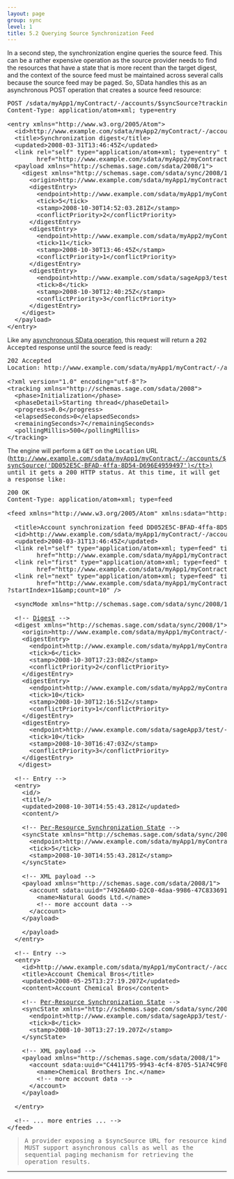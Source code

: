 ```yaml
---
layout: page
group: sync
level: 1
title: 5.2 Querying Source Synchronization Feed
---
```


In a second step, the synchronization engine queries the source feed. This
can be a rather expensive operation as the source provider needs to find the
resources that have a state that is more recent than the target digest, and the
context of the source feed must be maintained across several calls because the
source feed may be paged. So, SData handles this as an asynchronous&nbsp;POST
operation that creates a source feed resource:

<pre>POST /sdata/myApp1/myContract/-/accounts/$syncSource?trackingID=DD052E5C-BFAD-4ffa-8D54-D696E4959497&amp;runName=Full%20CRM%20to%20ERP&amp;runStamp=2009-10-14T08:51:02 HTTP/1.1
Content-Type:&nbsp;application/atom+xml; type=entry

&lt;entry xmlns="http://www.w3.org/2005/Atom"&gt;
&nbsp;&nbsp;&lt;id&gt;http://www.example.com/sdata/myApp2/myContract/-/accounts/$syncDigest&lt;/id&gt;
&nbsp;&nbsp;&lt;title&gt;Synchronization digest&lt;/title&gt;
&nbsp;&nbsp;&lt;updated&gt;2008-03-31T13:46:45Z&lt;/updated&gt;
&nbsp;&nbsp;&lt;link rel="self" type="application/atom+xml; type=entry" title="Refresh" 
        href="http://www.example.com/sdata/myApp2/myContract/-/accounts/$syncDigest" /&gt;
  &lt;payload xmlns="http://schemas.sage.com/sdata/2008/1"&gt;
    &lt;digest xmlns="http://schemas.sage.com/sdata/sync/2008/1"&gt;
      &lt;origin&gt;http://www.example.com/sdata/myApp1/myContract/-/accounts&lt;/origin&gt;
      &lt;digestEntry&gt;
        &lt;endpoint&gt;http://www.example.com/sdata/myApp1/myContract/-/accounts&lt;/endpoint&gt;
        &lt;tick&gt;5&lt;/tick&gt;
        &lt;stamp&gt;2008-10-30T14:52:03.281Z&lt;/stamp&gt;
&nbsp;       &lt;conflictPriority&gt;2&lt;/conflictPriority&gt;
      &lt;/digestEntry&gt;
      &lt;digestEntry&gt;
        &lt;endpoint&gt;http://www.example.com/sdata/myApp2/myContract/-/accounts&lt;/endpoint&gt;
        &lt;tick&gt;11&lt;/tick&gt;
        &lt;stamp&gt;2008-10-30T13:46:45Z&lt;/stamp&gt;
&nbsp;       &lt;conflictPriority&gt;1&lt;/conflictPriority&gt;
      &lt;/digestEntry&gt;
      &lt;digestEntry&gt;
        &lt;endpoint&gt;http://www.example.com/sdata/sageApp3/test/-/accounts&lt;/endpoint&gt;
        &lt;tick&gt;8&lt;/tick&gt;
        &lt;stamp&gt;2008-10-30T12:40:25Z&lt;/stamp&gt;
&nbsp;       &lt;conflictPriority&gt;3&lt;/conflictPriority&gt;
      &lt;/digestEntry&gt;
    &lt;/digest&gt;
  &lt;/payload&gt;
&lt;/entry&gt;</pre>

Like
any&nbsp;[asynchronous SData operation](../../core/1105/ "11.5 Asynchronous Operations"), this request will return a&nbsp;<tt>202 Accepted</tt>&nbsp;response
until the source feed is ready:

<pre>202 Accepted
Location: http://www.example.com/sdata/myApp1/myContract/-/accounts/$syncSource('DD052E5C-BFAD-4ffa-8D54-D696E4959497')
&nbsp;
&lt;?xml version="1.0" encoding="utf-8"?&gt;
&lt;tracking xmlns="http://schemas.sage.com/sdata/2008"&gt;
&nbsp;&nbsp;&lt;phase&gt;Initialization&lt;/phase&gt;
&nbsp;&nbsp;&lt;phaseDetail&gt;Starting thread&lt;/phaseDetail&gt;
&nbsp;&nbsp;&lt;progress&gt;0.0&lt;/progress&gt;
&nbsp;&nbsp;&lt;elapsedSeconds&gt;0&lt;/elapsedSeconds&gt;
&nbsp;&nbsp;&lt;remainingSeconds&gt;7&lt;/remainingSeconds&gt;
  &lt;pollingMillis&gt;500&lt;/pollingMillis&gt;
&lt;/tracking&gt;</pre>

The engine will perform a&nbsp;<tt>GET</tt>&nbsp;on the&nbsp;<tt>Location</tt>&nbsp;URL
(<tt>http://www.example.com/sdata/myApp1/myContract/-/accounts/$syncSource('DD052E5C-BFAD-4ffa-8D54-D696E4959497')</tt>)
until it gets a&nbsp;<tt>200</tt>&nbsp;HTTP status. At this time, it will get a response
like:

<pre>200 OK
Content-Type: application/atom+xml; type=feed

&lt;feed xmlns="http://www.w3.org/2005/Atom" xmlns:sdata="http://schemas.sage.com/sdata/2008/1"&gt;

&nbsp; &lt;title&gt;Account synchronization feed DD052E5C-BFAD-4ffa-8D54-D696E4959497&lt;/title&gt;
&nbsp; &lt;id&gt;http://www.example.com/sdata/myApp1/myContract/-/accounts/$syncSource('DD052E5C-BFAD-4ffa-8D54-D696E4959497')&lt;/id&gt;
&nbsp; &lt;updated&gt;2008-03-31T13:46:45Z&lt;/updated&gt;
  &lt;link&nbsp;rel="self"&nbsp;type="application/atom+xml; type=feed"&nbsp;title="Refresh"&nbsp;
        href="http://www.example.com/sdata/myApp1/myContract/-/accounts/$syncSource('DD052E5C-BFAD-4ffa-8D54-D696E4959497')" /&gt;
  &lt;link&nbsp;rel="first"&nbsp;type="application/atom+xml; type=feed"&nbsp;title="First Page"&nbsp;
        href="http://www.example.com/sdata/myApp1/myContract/-/accounts/$syncSource('DD052E5C-BFAD-4ffa-8D54-D696E4959497')" /&gt;
  &lt;link&nbsp;rel="next"&nbsp;type="application/atom+xml; type=feed"&nbsp;title="NextPage"&nbsp;
        href="http://www.example.com/sdata/myApp1/myContract/-/accounts/$syncSource('DD052E5C-BFAD-4ffa-8D54-D696E4959497')
?startIndex=11&amp;amp;count=10" /&gt;

  &lt;syncMode xmlns="http://schemas.sage.com/sdata/sync/2008/1"&gt;catchUp&lt;/syncMode&gt;

  &lt;!-- <a href="/daisy/sdata/SDataProtocolDescription/171-DSY/g4/173-DSY.html">Digest</a> --&gt;
  &lt;digest xmlns="http://schemas.sage.com/sdata/sync/2008/1"&gt;
    &lt;origin&gt;http://www.example.com/sdata/myApp1/myContract/-/accounts&lt;/origin&gt;
    &lt;digestEntry&gt;
      &lt;endpoint&gt;http://www.example.com/sdata/myApp1/myContract/-/accounts&lt;/endpoint&gt;
      &lt;tick&gt;6&lt;/tick&gt;
      &lt;stamp&gt;2008-10-30T17:23:08Z&lt;/stamp&gt;
&nbsp;     &lt;conflictPriority&gt;2&lt;/conflictPriority&gt;
    &lt;/digestEntry&gt;
    &lt;digestEntry&gt;
      &lt;endpoint&gt;http://www.example.com/sdata/myApp2/myContract/-/accounts&lt;/endpoint&gt;
      &lt;tick&gt;10&lt;/tick&gt;
      &lt;stamp&gt;2008-10-30T12:16:51Z&lt;/stamp&gt;
&nbsp;     &lt;conflictPriority&gt;1&lt;/conflictPriority&gt;
    &lt;/digestEntry&gt;
    &lt;digestEntry&gt;
      &lt;endpoint&gt;http://www.example.com/sdata/sageApp3/test/-/accounts&lt;/endpoint&gt;
      &lt;tick&gt;10&lt;/tick&gt;
      &lt;stamp&gt;2008-10-30T16:47:03Z&lt;/stamp&gt;
&nbsp;     &lt;conflictPriority&gt;3&lt;/conflictPriority&gt;
    &lt;/digestEntry&gt;
   &lt;/digest&gt;

  &lt;!-- Entry --&gt;
  &lt;entry&gt;
    &lt;id/&gt;
&nbsp;   &lt;title/&gt;
&nbsp;   &lt;updated&gt;2008-10-30T14:55:43.281Z&lt;/updated&gt;
&nbsp;   &lt;content/&gt;

    &lt;!-- <a href="/daisy/sdata/175-DSY.html">Per-Resource Synchronization State</a> --&gt;
    &lt;syncState xmlns="http://schemas.sage.com/sdata/sync/2008/1"&gt;
&nbsp;     &lt;endpoint&gt;http://www.example.com/sdata/myApp1/myContract/-/accounts&lt;/endpoint&gt;
&nbsp;     &lt;tick&gt;5&lt;/tick&gt;
&nbsp;     &lt;stamp&gt;2008-10-30T14:55:43.281Z&lt;/stamp&gt;
    &lt;/syncState&gt;

    &lt;!-- XML payload --&gt;
    &lt;payload xmlns="http://schemas.sage.com/sdata/2008/1"&gt;
&nbsp;     &lt;account sdata:uuid="74926A0D-D2C0-4daa-9986-47C833691569" xmlns="http://schemas.sage.com/myContract"&gt;
&nbsp;&nbsp;&nbsp;     &lt;name&gt;Natural Goods Ltd.&lt;/name&gt;
        &lt;!-- more account data --&gt;
&nbsp;     &lt;/account&gt;
    &lt;/payload&gt;

    &lt;/payload&gt;
  &lt;/entry&gt;

  &lt;!-- Entry --&gt;
&nbsp; &lt;entry&gt;
&nbsp;&nbsp;&nbsp; &lt;id&gt;http://www.example.com/sdata/myApp1/myContract/-/accounts('23552')&lt;/id&gt;
&nbsp;&nbsp;&nbsp; &lt;title&gt;Account Chemical Bros&lt;/title&gt;
&nbsp;&nbsp;&nbsp; &lt;updated&gt;2008-05-25T13:27:19.207Z&lt;/updated&gt;
&nbsp;&nbsp;&nbsp; &lt;content&gt;Account Chemical Bros&lt;/content&gt;

    &lt;!-- <a href="/daisy/sdata/175-DSY.html">Per-Resource Synchronization State</a> --&gt;
    &lt;syncState xmlns="http://schemas.sage.com/sdata/sync/2008/1"&gt;
&nbsp;     &lt;endpoint&gt;http://www.example.com/sdata/sageApp3/test/-/accounts&lt;/endpoint&gt;
&nbsp;     &lt;tick&gt;8&lt;/tick&gt;
&nbsp;     &lt;stamp&gt;2008-10-30T13:27:19.207Z&lt;/stamp&gt;
    &lt;/syncState&gt;

    &lt;!-- XML payload --&gt;
    &lt;payload xmlns="http://schemas.sage.com/sdata/2008/1"&gt;
  &nbsp;&nbsp;&nbsp; &lt;account sdata:uuid="C4411795-9943-4cf4-8705-51A74C9F0ACC" xmlns="http://schemas.sage.com/myContract"&gt;
&nbsp;&nbsp;&nbsp;     &lt;name&gt;Chemical Brothers Inc.&lt;/name&gt;
        &lt;!-- more account data --&gt;
&nbsp;&nbsp;&nbsp;   &lt;/account&gt;
    &lt;/payload&gt;

&nbsp; &lt;/entry&gt;

&nbsp; &lt;!-- ... more entries ... --&gt;
&lt;/feed&gt;</pre>

<blockquote class="compliance">A provider exposing a <tt>$syncSource</tt> URL for resource kind
MUST support asynchronous calls as well as the sequential paging mechanism for
retrieving the operation results.</blockquote>

* * *
